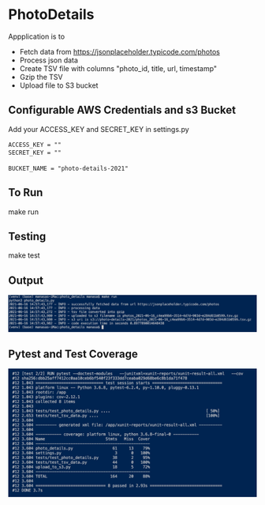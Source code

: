 # PhotoDetails

Appplication is to 
- Fetch data from https://jsonplaceholder.typicode.com/photos
- Process json data 
- Create TSV file with columns "photo_id, title, url, timestamp"
- Gzip the TSV
- Upload file to S3 bucket

Configurable AWS Credentials and s3 Bucket
---------------
Add your ACCESS_KEY and SECRET_KEY in settings.py
```
ACCESS_KEY = ""
SECRET_KEY = ""

BUCKET_NAME = "photo-details-2021"
```

To Run
-------
make run


Testing
-------
make test 


Output
--------
![image](https://github.com/codingyoga/PhotoDetails/blob/7a326cc3dc75b1d652e28cac7c5575b02fdee805/screenshots/make%20run%20output.png)


Pytest and Test Coverage 
--------
![image](https://github.com/codingyoga/PhotoDetails/blob/f23397c2d29ab93458e293d705a2f75b9554d687/screenshots/testcases%20and%20coverage.png)


